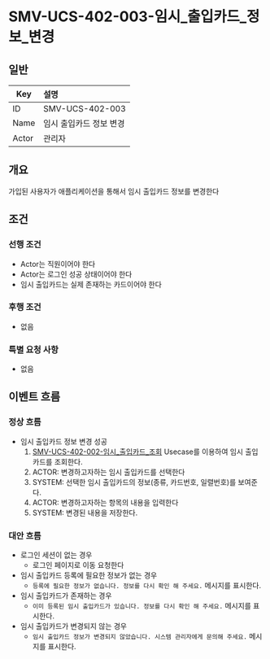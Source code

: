# SMV-UCS-402-003-임시\_출입카드\_정보\_변경

## 일반
| Key   | 설명 |
|-------| :-- |
| ID    | SMV-UCS-402-003 |
| Name  | 임시 출입카드 정보 변경 |
| Actor | 관리자 |

## 개요
가입된 사용자가 애플리케이션을 통해서 임시 출입카드 정보를 변경한다

## 조건
### 선행 조건
* Actor는 직원이어야 한다
* Actor는 로그인 성공 상태이어야 한다
* 임시 출입카드는 실제 존재하는 카드이어야 한다
  
### 후행 조건
* 없음

### 특별 요청 사항
* 없음

## 이벤트 흐름

### 정상 흐름
* 임시 출입카드 정보 변경 성공
	1. [SMV-UCS-402-002-임시\_출입카드\_조회](SMV-UCS-402-002-임시\_출입카드\_조회) Usecase를 이용하여 임시 출입카드를 조회한다.
	2. ACTOR: 변경하고자하는 임시 출입카드를 선택한다
	3. SYSTEM: 선택한 임시 출입카드의 정보(종류, 카드번호, 일렬번호)를 보여준다.
	3. ACTOR: 변경하고자하는 항목의 내용을 입력한다
	4. SYSTEM: 변경된 내용을 저장한다.

### 대안 흐름
* 로그인 세션이 없는 경우
	* 로그인 페이지로 이동 요청한다
* 임시 출입카드 등록에 필요한 정보가 없는 경우
	* `등록에 필요한 정보가 없습니다. 정보를 다시 확인 해 주세요.` 메시지를 표시한다.
* 임시 출입카드가 존재하는 경우
	* `이미 등록된 임시 출입카드가 있습니다. 정보를 다시 확인 해 주세요.` 메시지를 표시한다.
* 임시 출입카드가 변경되지 않는 경우
	* `임시 출입카드 정보가 변경되지 않았습니다. 시스템 관리자에게 문의해 주세요.` 메시지를 표시한다.